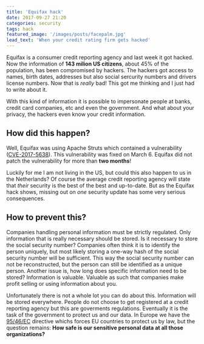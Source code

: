 ```yaml
---
title: 'Equifax hack'
date: 2017-09-27 21:20
categories: security
tags: hack
featured_image: '/images/posts/facepalm.jpg'
lead_text: 'When your credit rating firm gets hacked'
---
```


Equifax is a consumer credit reporting agency and last week it got hacked. Now
the information of **143 milion US citizens**, about 45% of the population, has
been compromised by hackers. The hackers got access to names, birth dates,
addresses but also social sercurity numbers and drivers license numbers. Now
that is _really_ bad! This got me thinking and I just had to write about it.

With this kind of information it is possible to impersonate people at banks,
credit card companies, etc and even the government. And what about your privacy,
the hackers even know your credit information.

## How did this happen?
Well, Equifax was using Apache Struts which contained a
vulnerability ([CVE-2017-5638](http://www.cvedetails.com/cve/cve-2017-5638)).
This vulnerability was fixed on March 6. Equifax did not patch the vulnerability
for more than **two months**!

Luckily for me I am not living in the US, but could this also happen to us in
the Netherlands? Of course the average credit reporting agency will state that
_their_ security is the best of the best and up-to-date. But as the Equifax hack
shows, missing out on _one_ security update has some very serious consequences.

## How to prevent this?
Companies handling personal information must be strictly regulated. Only
information that is really necessary should be stored. Is it necessary to store
the social security number? Companies often think it is to identify the person
uniquely, but most likely storing a one-way hash of the social security number
will be sufficient. This way the social security number can not be
reconstructed, but the person can still be identified as a unique person.
Another issue is, how long does specific information need to be stored?
Information is valuable. Valuable as such that companies make profit selling
or using information about you.

Unfortunately there is not a whole lot you can do about this. Information will
be stored everywhere. People do not choose to get registered at a credit
reporting agency but this are goverments regulations. Eventually it is the task
of the government to protect us and our data. In Europe we have the
[95/46/EC](http://eur-lex.europa.eu/legal-content/EN/TXT/?uri=celex%3A31995L0046)
directive whichs forces EU countries to protect us by law, but the question
remains: **How safe is our sensitive personal data at all those organizations?**


